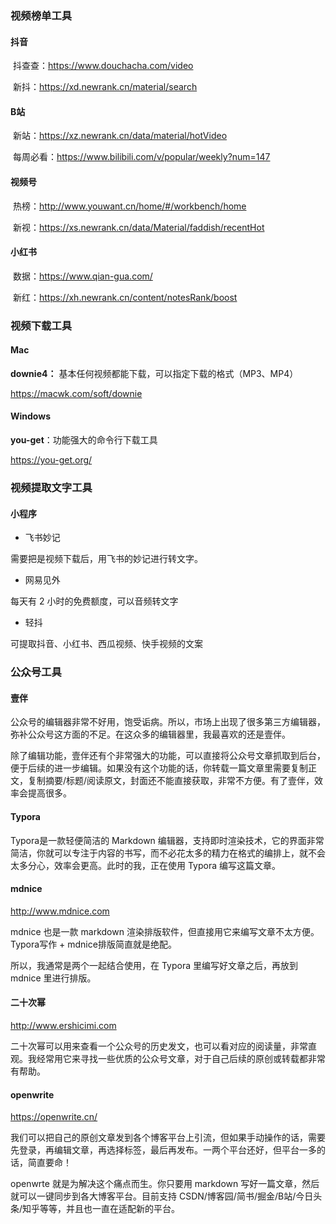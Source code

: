 ### 视频榜单工具

#### 抖音

​   抖查查：https://www.douchacha.com/video

​   新抖：https://xd.newrank.cn/material/search

#### B站

​   新站：https://xz.newrank.cn/data/material/hotVideo

​   每周必看：https://www.bilibili.com/v/popular/weekly?num=147

#### 视频号

​   热榜：http://www.youwant.cn/home/#/workbench/home

​   新视：https://xs.newrank.cn/data/Material/faddish/recentHot

#### 小红书

​   数据：https://www.qian-gua.com/

​   新红：https://xh.newrank.cn/content/notesRank/boost

### 视频下载工具

#### Mac

**downie4：** 基本任何视频都能下载，可以指定下载的格式（MP3、MP4）

https://macwk.com/soft/downie

#### Windows

**you-get**：功能强大的命令行下载工具

https://you-get.org/

### 视频提取文字工具

#### 小程序

- 飞书妙记

需要把是视频下载后，用飞书的妙记进行转文字。

- 网易见外

每天有 2 小时的免费额度，可以音频转文字

- 轻抖

可提取抖音、小红书、西瓜视频、快手视频的文案


### 公众号工具

#### 壹伴

公众号的编辑器非常不好用，饱受诟病。所以，市场上出现了很多第三方编辑器，弥补公众号这方面的不足。在这众多的编辑器里，我最喜欢的还是壹伴。

除了编辑功能，壹伴还有个非常强大的功能，可以直接将公众号文章抓取到后台，便于后续的进一步编辑。如果没有这个功能的话，你转载一篇文章里需要复制正文，复制摘要/标题/阅读原文，封面还不能直接获取，非常不方便。有了壹伴，效率会提高很多。


#### Typora

Typora是一款轻便简洁的 Markdown 编辑器，支持即时渲染技术，它的界面非常简洁，你就可以专注于内容的书写，而不必花太多的精力在格式的编排上，就不会太多分心，效率会更高。此时的我，正在使用 Typora 编写这篇文章。

#### mdnice

http://www.mdnice.com

mdnice 也是一款 markdown 渲染排版软件，但直接用它来编写文章不太方便。Typora写作 + mdnice排版简直就是绝配。

所以，我通常是两个一起结合使用，在 Typora 里编写好文章之后，再放到 mdnice 里进行排版。

#### 二十次幂

http://www.ershicimi.com

二十次幂可以用来查看一个公众号的历史发文，也可以看对应的阅读量，非常直观。我经常用它来寻找一些优质的公众号文章，对于自己后续的原创或转载都非常有帮助。

#### openwrite

https://openwrite.cn/

我们可以把自己的原创文章发到各个博客平台上引流，但如果手动操作的话，需要先登录，再编辑文章，再选择标签，最后再发布。一两个平台还好，但平台一多的话，简直要命！

openwrte 就是为解决这个痛点而生。你只要用 markdown 写好一篇文章，然后就可以一键同步到各大博客平台。目前支持 CSDN/博客园/简书/掘金/B站/今日头条/知乎等等，并且也一直在适配新的平台。

